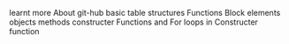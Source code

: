 learnt more About git-hub
basic table structures
Functions
Block elements
objects
methods
constructer Functions
and For loops in Constructer function
